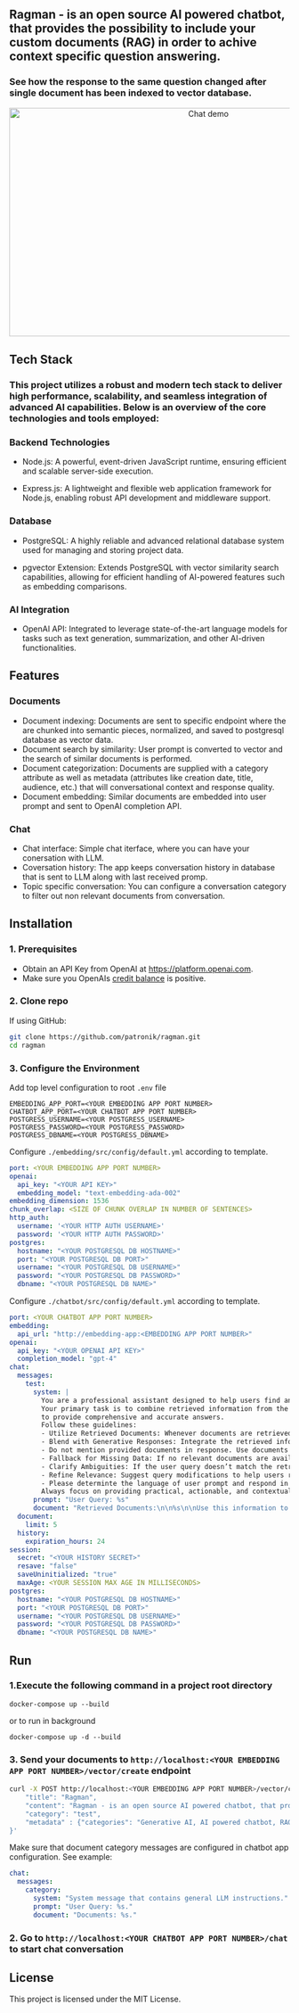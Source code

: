 ## Ragman - is an open source AI powered chatbot, that provides the possibility to include your custom documents (RAG) in order to achive context specific question answering.

### See how the response to the same question changed after single document has been indexed to vector database.

<p align="center">
<img src="https://voinatech.com/images/ragman.png" height="410px" width="700px" alt="Chat demo" />
</p>

## Tech Stack

### This project utilizes a robust and modern tech stack to deliver high performance, scalability, and seamless integration of advanced AI capabilities. Below is an overview of the core technologies and tools employed:

### Backend Technologies

- Node.js: A powerful, event-driven JavaScript runtime, ensuring efficient and scalable server-side execution.

- Express.js: A lightweight and flexible web application framework for Node.js, enabling robust API development and middleware support.

### Database

- PostgreSQL: A highly reliable and advanced relational database system used for managing and storing project data.

- pgvector Extension: Extends PostgreSQL with vector similarity search capabilities, allowing for efficient handling of AI-powered features such as embedding comparisons.

### AI Integration

- OpenAI API: Integrated to leverage state-of-the-art language models for tasks such as text generation, summarization, and other AI-driven functionalities.

## Features
### Documents
- Document indexing: Documents are sent to specific endpoint where the are chunked into semantic pieces, normalized, and saved to postgresql database as vector data.
- Document search by similarity: User prompt is converted to vector and the search of similar documents is performed.
- Document categorization: Documents are supplied with a category attribute as well as metadata (attributes like creation date, title, audience, etc.) that will conversational context and response quality.
- Document embedding: Similar documents are embedded into user prompt and sent to OpenAI completion API.
### Chat
- Chat interface: Simple chat iterface, where you can have your conersation with LLM.
- Coversation history: The app keeps conversation history in database that is sent to LLM along with last received promp.   
- Topic specific conversation: You can configure a conversation category to filter out non relevant documents from conversation.

## Installation

### 1. Prerequisites
- Obtain an API Key from OpenAI at https://platform.openai.com.
- Make sure you OpenAIs [credit balance](https://platform.openai.com/settings/organization/billing/overview) is positive.

### 2. Clone repo
If using GitHub:
```bash
git clone https://github.com/patronik/ragman.git
cd ragman
```
### 3. Configure the Environment
Add top level configuration to root `.env` file
```
EMBEDDING_APP_PORT=<YOUR EMBEDDING APP PORT NUMBER>
CHATBOT_APP_PORT=<YOUR CHATBOT APP PORT NUMBER>
POSTGRESS_USERNAME=<YOUR POSTGRESS_USERNAME>
POSTGRESS_PASSWORD=<YOUR POSTGRESS_PASSWORD>
POSTGRESS_DBNAME=<YOUR POSTGRESS_DBNAME>
```
Configure `./embedding/src/config/default.yml` according to template.
```yml
port: <YOUR EMBEDDING APP PORT NUMBER>
openai:
  api_key: "<YOUR API KEY>"  
  embedding_model: "text-embedding-ada-002"
embedding_dimension: 1536
chunk_overlap: <SIZE OF CHUNK OVERLAP IN NUMBER OF SENTENCES>
http_auth:
  username: '<YOUR HTTP AUTH USERNAME>'
  password: '<YOUR HTTP AUTH PASSWORD>'
postgres:
  hostname: "<YOUR POSTGRESQL DB HOSTNAME>"
  port: "<YOUR POSTGRESQL DB PORT>"
  username: "<YOUR POSTGRESQL DB USERNAME>"
  password: "<YOUR POSTGRESQL DB PASSWORD>"
  dbname: "<YOUR POSTGRESQL DB NAME>"
```
Configure `./chatbot/src/config/default.yml` according to template.
```yml
port: <YOUR CHATBOT APP PORT NUMBER>
embedding:
  api_url: "http://embedding-app:<EMBEDDING APP PORT NUMBER>"
openai:
  api_key: "<YOUR OPENAI API KEY>"
  completion_model: "gpt-4"
chat:
  messages:
    test:
      system: |
        You are a professional assistant designed to help users find answers to their general questions. 
        Your primary task is to combine retrieved information from the document database with your knowledge 
        to provide comprehensive and accurate answers.
        Follow these guidelines:
        - Utilize Retrieved Documents: Whenever documents are retrieved, prioritize their content to ensure responses are grounded in the most relevant and up-to-date information.
        - Blend with Generative Responses: Integrate the retrieved information smoothly into your answers. Use your knowledge to add context, examples, or actionable advice that complements the retrieved content.
        - Do not mention provided documents in response. Use documents only for information lookup.
        - Fallback for Missing Data: If no relevant documents are available, provide a general response based on your knowledge. Clarify that the answer is based on general insights rather than specific retrieved data.
        - Clarify Ambiguities: If the user query doesn’t match the retrieved documents well, either ask clarifying questions or explain the limitations of the retrieved information before proceeding.
        - Refine Relevance: Suggest query modifications to help users retrieve more targeted results from the database if the initial documents don’t address their needs adequately.
        - Please determinte the language of user prompt and respond in that language.
        Always focus on providing practical, actionable, and contextually appropriate advice to support the user's job search goals.
      prompt: "User Query: %s"
      document: "Retrieved Documents:\n\n%s\n\nUse this information to respond to the user's query."        
  document:
    limit: 5
  history:
    expiration_hours: 24
session:
  secret: "<YOUR HISTORY SECRET>"
  resave: "false"
  saveUninitialized: "true"
  maxAge: <YOUR SESSION MAX AGE IN MILLISECONDS>
postgres:
  hostname: "<YOUR POSTGRESQL DB HOSTNAME>"
  port: "<YOUR POSTGRESQL DB PORT>"
  username: "<YOUR POSTGRESQL DB USERNAME>"
  password: "<YOUR POSTGRESQL DB PASSWORD>"
  dbname: "<YOUR POSTGRESQL DB NAME>"
```
## Run
### 1.Execute the following command in a project root directory
```
docker-compose up --build
```
or to run in background
```
docker-compose up -d --build
```
### 3. Send your documents to `http://localhost:<YOUR EMBEDDING APP PORT NUMBER>/vector/create` endpoint
```bash
curl -X POST http://localhost:<YOUR EMBEDDING APP PORT NUMBER>/vector/create -H "Content-Type: application/json" -d '{
    "title": "Ragman",
    "content": "Ragman - is an open source AI powered chatbot, that provides the possibility to include your custom documents (RAG) in order to achive context specific question answering.",
    "category": "test",
    "metadata" : {"categories": "Generative AI, AI powered chatbot, RAG chatbot"}
}'
```
Make sure that document category messages are configured in chatbot app configuration. See example:
```yaml
chat:
  messages:
    category: 
      system: "System message that contains general LLM instructions."
      prompt: "User Query: %s."
      document: "Documents: %s."

```
### 2. Go to `http://localhost:<YOUR CHATBOT APP PORT NUMBER>/chat` to start chat conversation
## License
This project is licensed under the MIT License.
